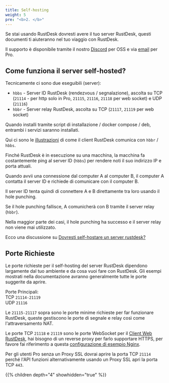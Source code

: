 ```yaml
---
title: Self-hosting
weight: 5
pre: "<b>2. </b>"
---
```


Se stai usando RustDesk dovresti avere il tuo server RustDesk, questi documenti ti aiuteranno nel tuo viaggio con RustDesk.

Il supporto è disponibile tramite il nostro [Discord](https://discord.com/invite/nDceKgxnkV) per OSS e via [email](mailto:support@rustdesk.com) per Pro.

## Come funziona il server self-hosted?

Tecnicamente ci sono due eseguibili (server):

- `hbbs` - Server ID RustDesk (rendezvous / segnalazione), ascolta su TCP (`21114` - per http solo in Pro, `21115`, `21116`, `21118` per web socket) e UDP (`21116`)
- `hbbr` - Server relay RustDesk, ascolta su TCP (`21117`, `21119` per web socket)

Quando installi tramite script di installazione / docker compose / deb, entrambi i servizi saranno installati.

Qui ci sono le [illustrazioni](https://github.com/rustdesk/rustdesk/wiki/How-does-RustDesk-work%3F) di come il client RustDesk comunica con `hbbr` / `hbbs`.

Finché RustDesk è in esecuzione su una macchina, la macchina fa costantemente ping al server ID (`hbbs`) per rendere noti il suo indirizzo IP e porta attuali.

Quando avvii una connessione dal computer A al computer B, il computer A contatta il server ID e richiede di comunicare con il computer B.

Il server ID tenta quindi di connettere A e B direttamente tra loro usando il hole punching.

Se il hole punching fallisce, A comunicherà con B tramite il server relay (`hbbr`).

Nella maggior parte dei casi, il hole punching ha successo e il server relay non viene mai utilizzato.

Ecco una discussione su [Dovresti self-hostare un server rustdesk?](https://www.reddit.com/r/rustdesk/comments/1cr8kfv/should_you_selfhost_a_rustdesk_server/)

## Porte Richieste

Le porte richieste per il self-hosting del server RustDesk dipendono largamente dal tuo ambiente e da cosa vuoi fare con RustDesk. Gli esempi mostrati nella documentazione avranno generalmente tutte le porte suggerite da aprire.

Porte Principali: \
TCP `21114-21119` \
UDP `21116`

Le `21115-21117` sopra sono le porte minime richieste per far funzionare RustDesk, queste gestiscono le porte di segnale e relay così come l'attraversamento NAT.

Le porte TCP `21118` e `21119` sono le porte WebSocket per il [Client Web RustDesk](https://rustdesk.com/web/), hai bisogno di un reverse proxy per farlo supportare HTTPS, per favore fai riferimento a questa [configurazione di esempio Nginx](/docs/en/self-host/rustdesk-server-pro/faq/#8-add-websocket-secure-wss-support-for-the-id-server-and-relay-server-to-enable-secure-communication-for-the-web-client).

Per gli utenti Pro senza un Proxy SSL dovrai aprire la porta TCP `21114` perché l'API funzioni alternativamente usando un Proxy SSL apri la porta TCP `443`.

{{% children depth="4" showhidden="true" %}}